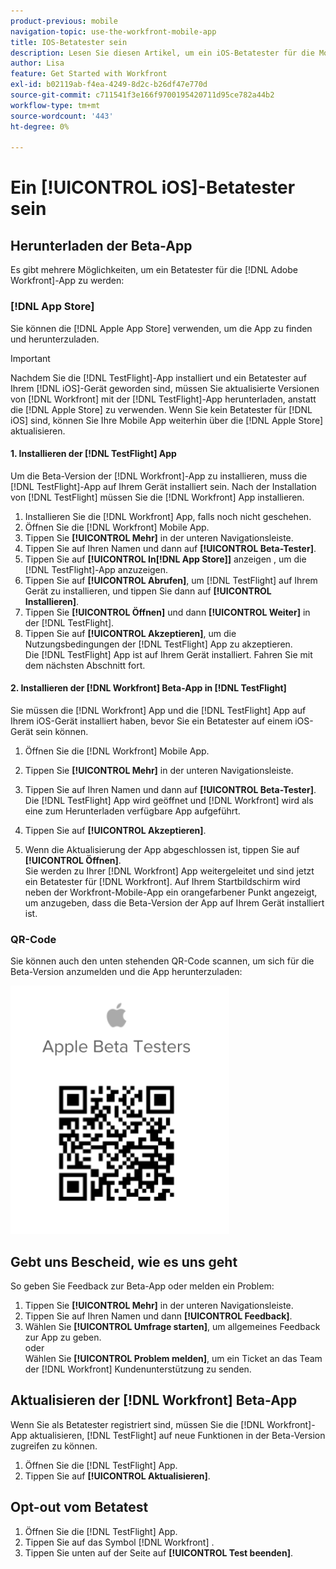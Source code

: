 ```yaml
---
product-previous: mobile
navigation-topic: use-the-workfront-mobile-app
title: IOS-Betatester sein
description: Lesen Sie diesen Artikel, um ein iOS-Betatester für die Mobile  [!DNL Adobe Workfront]  zu werden.
author: Lisa
feature: Get Started with Workfront
exl-id: b02119ab-f4ea-4249-8d2c-b26df47e770d
source-git-commit: c711541f3e166f9700195420711d95ce782a44b2
workflow-type: tm+mt
source-wordcount: '443'
ht-degree: 0%

---
```


# Ein [!UICONTROL iOS]-Betatester sein

## Herunterladen der Beta-App

Es gibt mehrere Möglichkeiten, um ein Betatester für die [!DNL Adobe Workfront]-App zu werden:

### [!DNL App Store]

Sie können die [!DNL Apple App Store] verwenden, um die App zu finden und herunterzuladen.

>[!IMPORTANT]
>
>Nachdem Sie die [!DNL TestFlight]-App installiert und ein Betatester auf Ihrem [!DNL iOS]-Gerät geworden sind, müssen Sie aktualisierte Versionen von [!DNL Workfront] mit der [!DNL TestFlight]-App herunterladen, anstatt die [!DNL Apple Store] zu verwenden. Wenn Sie kein Betatester für [!DNL iOS] sind, können Sie Ihre Mobile App weiterhin über die [!DNL Apple Store] aktualisieren.

#### &#x200B;1. Installieren der [!DNL TestFlight] App

Um die Beta-Version der [!DNL Workfront]-App zu installieren, muss die [!DNL TestFlight]-App auf Ihrem Gerät installiert sein. Nach der Installation von [!DNL TestFlight] müssen Sie die [!DNL Workfront] App installieren.

1. Installieren Sie die [!DNL Workfront] App, falls noch nicht geschehen.
1. Öffnen Sie die [!DNL Workfront] Mobile App.
1. Tippen Sie **[!UICONTROL Mehr]** in der unteren Navigationsleiste.
1. Tippen Sie auf Ihren Namen und dann auf **[!UICONTROL Beta-Tester]**.
1. Tippen Sie auf **[!UICONTROL In[!DNL App Store]]** anzeigen , um die [!DNL TestFlight]-App anzuzeigen.
1. Tippen Sie auf **[!UICONTROL Abrufen]**, um [!DNL TestFlight] auf Ihrem Gerät zu installieren, und tippen Sie dann auf **[!UICONTROL Installieren]**.
1. Tippen Sie **[!UICONTROL Öffnen]** und dann **[!UICONTROL Weiter]** in der [!DNL TestFlight].
1. Tippen Sie auf **[!UICONTROL Akzeptieren]**, um die Nutzungsbedingungen der [!DNL TestFlight] App zu akzeptieren.\
   Die [!DNL TestFlight] App ist auf Ihrem Gerät installiert. Fahren Sie mit dem nächsten Abschnitt fort.

#### &#x200B;2. Installieren der [!DNL Workfront] Beta-App in [!DNL TestFlight]

Sie müssen die [!DNL Workfront] App und die [!DNL TestFlight] App auf Ihrem iOS-Gerät installiert haben, bevor Sie ein Betatester auf einem iOS-Gerät sein können.

1. Öffnen Sie die [!DNL Workfront] Mobile App.
1. Tippen Sie **[!UICONTROL Mehr]** in der unteren Navigationsleiste.
1. Tippen Sie auf Ihren Namen und dann auf **[!UICONTROL Beta-Tester]**.\
   Die [!DNL TestFlight] App wird geöffnet und [!DNL Workfront] wird als eine zum Herunterladen verfügbare App aufgeführt.

1. Tippen Sie auf **[!UICONTROL Akzeptieren]**.
1. Wenn die Aktualisierung der App abgeschlossen ist, tippen Sie auf **[!UICONTROL Öffnen]**.\
   Sie werden zu Ihrer [!DNL Workfront] App weitergeleitet und sind jetzt ein Betatester für [!DNL Workfront]. Auf Ihrem Startbildschirm wird neben der Workfront-Mobile-App ein orangefarbener Punkt angezeigt, um anzugeben, dass die Beta-Version der App auf Ihrem Gerät installiert ist.

### QR-Code

Sie können auch den unten stehenden QR-Code scannen, um sich für die Beta-Version anzumelden und die App herunterzuladen:

![iOS-QR-Code](assets/ios-qr-code-350x397.png)

## Gebt uns Bescheid, wie es uns geht

So geben Sie Feedback zur Beta-App oder melden ein Problem:

1. Tippen Sie **[!UICONTROL Mehr]** in der unteren Navigationsleiste.
1. Tippen Sie auf Ihren Namen und dann **[!UICONTROL Feedback]**.
1. Wählen Sie **[!UICONTROL Umfrage starten]**, um allgemeines Feedback zur App zu geben.\
   oder\
   Wählen Sie **[!UICONTROL Problem melden]**, um ein Ticket an das Team der [!DNL Workfront] Kundenunterstützung zu senden.

## Aktualisieren der [!DNL Workfront] Beta-App

Wenn Sie als Betatester registriert sind, müssen Sie die [!DNL Workfront]-App aktualisieren, [!DNL TestFlight] auf neue Funktionen in der Beta-Version zugreifen zu können.

1. Öffnen Sie die [!DNL TestFlight] App.
1. Tippen Sie auf **[!UICONTROL Aktualisieren]**.

## Opt-out vom Betatest

1. Öffnen Sie die [!DNL TestFlight] App.
1. Tippen Sie auf das Symbol [!DNL Workfront] .
1. Tippen Sie unten auf der Seite auf **[!UICONTROL Test beenden]**.
